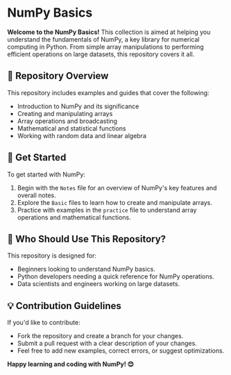 <!DOCTYPE html>
<html lang="en">
<head>
    <meta charset="UTF-8">
    <meta name="viewport" content="width=device-width, initial-scale=1.0">
</head>
<body>
    <h1>NumPy Basics</h1>
    <section>
        <p><strong>Welcome to the NumPy Basics!</strong> This collection is aimed at helping you understand the fundamentals of NumPy, a key library for numerical computing in Python. From simple array manipulations to performing efficient operations on large datasets, this repository covers it all.</p>
    </section>
    <section>
        <h2>📘 Repository Overview</h2>
        <p>This repository includes examples and guides that cover the following:</p>
        <ul>
            <li>Introduction to NumPy and its significance</li>
            <li>Creating and manipulating arrays</li>
            <li>Array operations and broadcasting</li>
            <li>Mathematical and statistical functions</li>
            <li>Working with random data and linear algebra</li>
        </ul>
    </section>
    <section>
        <h2>🚀 Get Started</h2>
        <p>To get started with NumPy:</p>
        <ol>
            <li>Begin with the <code>Notes</code> file for an overview of NumPy's key features and overall notes.</li>
            <li>Explore the <code>Basic</code> files to learn how to create and manipulate arrays.</li>
            <li>Practice with examples in the <code>practice</code> file to understand array operations and mathematical functions.</li>
        </ol>
    </section>
    <section>
        <h2>🌱 Who Should Use This Repository?</h2>
        <p>This repository is designed for:</p>
        <ul>
            <li>Beginners looking to understand NumPy basics.</li>
            <li>Python developers needing a quick reference for NumPy operations.</li>
            <li>Data scientists and engineers working on large datasets.</li>
        </ul>
    </section>
    <section>
        <h2>💡 Contribution Guidelines</h2>
        <p>If you'd like to contribute:</p>
        <ul>
            <li>Fork the repository and create a branch for your changes.</li>
            <li>Submit a pull request with a clear description of your changes.</li>
            <li>Feel free to add new examples, correct errors, or suggest optimizations.</li>
        </ul>
    </section>
    <footer>
        <p><strong>Happy learning and coding with NumPy! 😊</strong></p>
    </footer>
</body>
</html>
